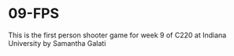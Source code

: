 # 09-FPS

This is the first person shooter game for week 9 of C220 at Indiana University by Samantha Galati
